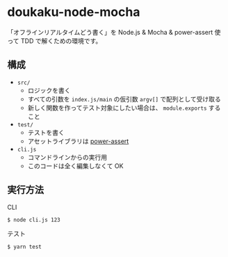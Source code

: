 # doukaku-node-mocha

「オフラインリアルタイムどう書く」を Node.js & Mocha & power-assert 使って TDD で解くための環境です。

## 構成

- `src/`
  - ロジックを書く
  - すべての引数を `index.js/main` の仮引数 `argv[]` で配列として受け取る
  - 新しく関数を作ってテスト対象にしたい場合は、 `module.exports` すること
- `test/`
  - テストを書く
  - アセットライブラリは [power-assert](https://github.com/power-assert-js/power-assert)
- `cli.js`
  - コマンドラインからの実行用
  - このコードは全く編集しなくて OK

## 実行方法

CLI

```
$ node cli.js 123
```

テスト

```
$ yarn test
```
